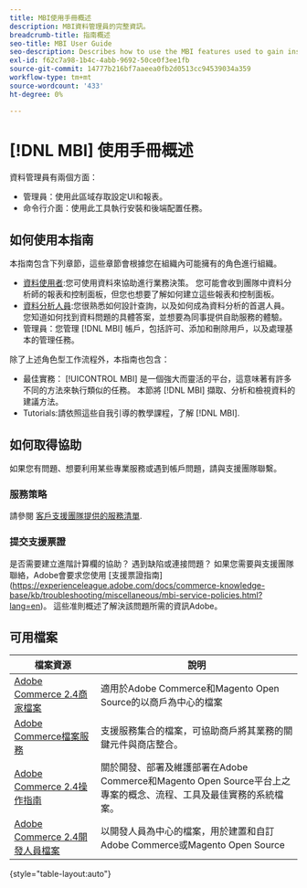 ```yaml
---
title: MBI使用手冊概述
description: MBI資料管理員的完整資訊。
breadcrumb-title: 指南概述
seo-title: MBI User Guide
seo-description: Describes how to use the MBI features used to gain insights from Adobe Commerce or Magento Open Source data.
exl-id: f62c7a98-1b4c-4abb-9692-50ce0f3ee1fb
source-git-commit: 14777b216bf7aaeea0fb2d0513cc94539034a359
workflow-type: tm+mt
source-wordcount: '433'
ht-degree: 0%

---
```


# [!DNL MBI] 使用手冊概述

資料管理員有兩個方面：

- 管理員：使用此區域存取設定UI和報表。
- 命令行介面：使用此工具執行安裝和後端配置任務。

## 如何使用本指南

本指南包含下列章節，這些章節會根據您在組織內可能擁有的角色進行組織。

- [資料使用者](data-user.md):您可使用資料來協助進行業務決策。 您可能會收到團隊中資料分析師的報表和控制面板，但您也想要了解如何建立這些報表和控制面板。
- [資料分析人員](data-analyst.md):您很熟悉如何設計查詢，以及如何成為資料分析的首選人員。 您知道如何找到資料問題的具體答案，並想要為同事提供自助服務的體驗。
- 管理員：您管理 [!DNL MBI] 帳戶，包括許可、添加和刪除用戶，以及處理基本的管理任務。

除了上述角色型工作流程外，本指南也包含：

- 最佳實務： [!UICONTROL MBI] 是一個強大而靈活的平台，這意味著有許多不同的方法來執行類似的任務。 本節將 [!DNL MBI] 擷取、分析和檢視資料的建議方法。
- Tutorials:請依照這些自我引導的教學課程，了解 [!DNL MBI].

## 如何取得協助

如果您有問題、想要利用某些專業服務或遇到帳戶問題，請與支援團隊聯繫。

### 服務策略

請參閱 [客戶支援團隊提供的服務清單](https://experienceleague.adobe.com/docs/commerce-knowledge-base/kb/troubleshooting/miscellaneous/mbi-service-policies.html?lang=en).

### 提交支援票證

是否需要建立進階計算欄的協助？ 遇到缺陷或連接問題？ 如果您需要與支援團隊聯絡，Adobe會要求您使用 [支援票證指南] (https://experienceleague.adobe.com/docs/commerce-knowledge-base/kb/troubleshooting/miscellaneous/mbi-service-policies.html?lang=en)。 這些准則概述了解決該問題所需的資訊Adobe。

## 可用檔案

| 檔案資源 | 說明 |
|----------------------- | ----------- |
| [Adobe Commerce 2.4商家檔案](https://experienceleague.adobe.com/docs/commerce-admin/user-guides/home.html) | 適用於Adobe Commerce和Magento Open Source的以商戶為中心的檔案 |
| [Adobe Commerce檔案服務](https://experienceleague.adobe.com/docs/commerce-merchant-services/user-guides/home.html) | 支援服務集合的檔案，可協助商戶將其業務的關鍵元件與商店整合。 |
| [Adobe Commerce 2.4操作指南](https://experienceleague.adobe.com/docs/commerce-operations/operational-guides/home.html) | 關於開發、部署及維護部署在Adobe Commerce和Magento Open Source平台上之專案的概念、流程、工具及最佳實務的系統檔案。 |
| [Adobe Commerce 2.4開發人員檔案](https://developer.adobe.com/commerce/) | 以開發人員為中心的檔案，用於建置和自訂Adobe Commerce或Magento Open Source |

{style="table-layout:auto"}
